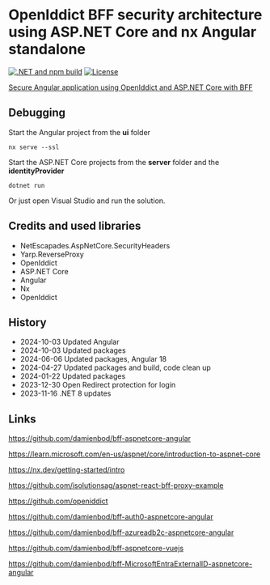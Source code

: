 # OpenIddict BFF security architecture using ASP.NET Core and nx Angular standalone

 [![.NET and npm build](https://github.com/damienbod/bff-openiddict-aspnetcore-angular/actions/workflows/dotnet.yml/badge.svg)](https://github.com/damienbod/bff-openiddict-aspnetcore-angular/actions/workflows/dotnet.yml) [![License](https://img.shields.io/badge/license-Apache%20License%202.0-blue.svg)](https://github.com/damienbod/bff-openiddict-aspnetcore-angular/blob/main/bff/LICENSE)

[Secure Angular application using OpenIddict and ASP.NET Core with BFF](https://damienbod.com/2023/09/25/secure-angular-application-using-openiddict-and-asp-net-core-with-bff/)
## Debugging

Start the Angular project from the **ui** folder

```
nx serve --ssl
```

Start the ASP.NET Core projects from the **server** folder and the **identityProvider**

```
dotnet run
```

Or just open Visual Studio and run the solution.

## Credits and used libraries

- NetEscapades.AspNetCore.SecurityHeaders
- Yarp.ReverseProxy
- OpenIddict
- ASP.NET Core
- Angular 
- Nx
- OpenIddict

## History

- 2024-10-03 Updated Angular
- 2024-10-03 Updated packages
- 2024-06-06 Updated packages, Angular 18
- 2024-04-27 Updated packages and build, code clean up
- 2024-01-22 Updated packages
- 2023-12-30 Open Redirect protection for login
- 2023-11-16 .NET 8 updates

## Links

https://github.com/damienbod/bff-aspnetcore-angular

https://learn.microsoft.com/en-us/aspnet/core/introduction-to-aspnet-core

https://nx.dev/getting-started/intro

https://github.com/isolutionsag/aspnet-react-bff-proxy-example

https://github.com/openiddict

https://github.com/damienbod/bff-auth0-aspnetcore-angular

https://github.com/damienbod/bff-azureadb2c-aspnetcore-angular

https://github.com/damienbod/bff-aspnetcore-vuejs

https://github.com/damienbod/bff-MicrosoftEntraExternalID-aspnetcore-angular
